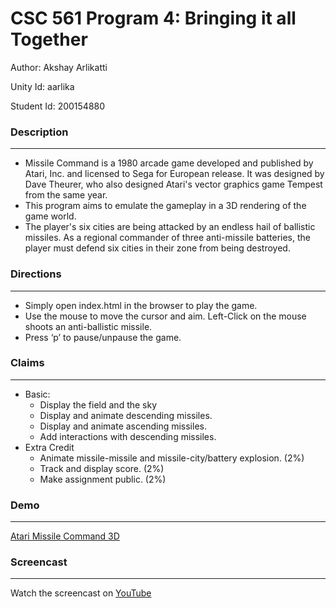 # CSC 561 Program 4: Bringing it all Together 

Author: Akshay Arlikatti

Unity Id: aarlika

Student Id: 200154880
### Description
---
* Missile Command is a 1980 arcade game developed and published by Atari, Inc. and licensed to Sega for European release. It was designed by Dave Theurer, who also designed Atari's vector graphics game Tempest from the same year.
* This program aims to emulate the gameplay in a 3D rendering of the game world.
* The player's six cities are being attacked by an endless hail of ballistic missiles. As a regional commander of three anti-missile batteries, the player must defend six cities in their zone from being destroyed.
### Directions
---
* Simply open index.html in the browser to play the game.
* Use the mouse to move the cursor and aim. Left-Click on the mouse shoots an anti-ballistic missile.
* Press ‘p’ to pause/unpause the game.

### Claims
---
* Basic:
	* Display the field and the sky
	* Display and animate descending missiles.
	* Display and animate ascending missiles.
	* Add interactions with descending missiles.
* Extra Credit
	* Animate missile-missile and missile-city/battery explosion. (2%)
	* Track and display score. (2%)
	* Make assignment public. (2%)


### Demo
---
[Atari Missile Command 3D](https://aakshayy.github.io/atari-missile-command/)

### Screencast
---
Watch the screencast on [YouTube](https://youtu.be/RekVLNc2hKQ)
